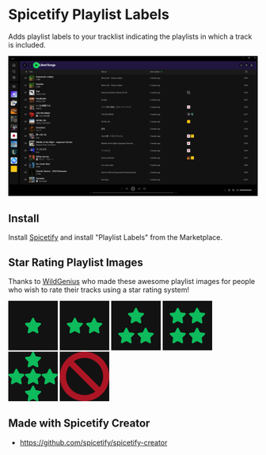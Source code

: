 # Spicetify Playlist Labels

Adds playlist labels to your tracklist indicating the playlists in which a track is included.

![Screenshot](screenshot.png)

## Install
Install [Spicetify](https://spicetify.app) and install "Playlist Labels" from the Marketplace.

## Star Rating Playlist Images

Thanks to [WildGenius](https://github.com/WildGenius) who made these awesome playlist images for people who wish to rate their tracks using a star rating system!

<p float="left">
<img src="images/1-star.png" width="100px">
<img src="images/2-stars.png" width="100px">
<img src="images/3-stars.png" width="100px">
<img src="images/4-stars.png" width="100px">
<img src="images/5-stars.png" width="100px">
<img src="images/unrated.png" width="100px">
</p>


## Made with Spicetify Creator
- https://github.com/spicetify/spicetify-creator